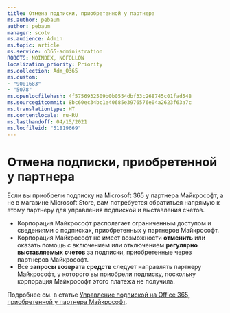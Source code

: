 ```yaml
---
title: Отмена подписки, приобретенной у партнера
ms.author: pebaum
author: pebaum
manager: scotv
ms.audience: Admin
ms.topic: article
ms.service: o365-administration
ROBOTS: NOINDEX, NOFOLLOW
localization_priority: Priority
ms.collection: Adm_O365
ms.custom:
- "9001683"
- "5078"
ms.openlocfilehash: 4f5756932509b0b0554dbf33c268745c01fad548
ms.sourcegitcommit: 8bc60ec34bc1e40685e3976576e04a2623f63a7c
ms.translationtype: HT
ms.contentlocale: ru-RU
ms.lasthandoff: 04/15/2021
ms.locfileid: "51819669"
---
```

# <a name="cancel-subscription-from-partner"></a>Отмена подписки, приобретенной у партнера

Если вы приобрели подписку на Microsoft 365 у партнера Майкрософт, а не в магазине Microsoft Store, вам потребуется обратиться напрямую к этому партнеру для управления подпиской и выставления счетов.

- Корпорация Майкрософт располагает ограниченным доступом и сведениями о подписках, приобретенных у партнеров Майкрософт. 
- Корпорация Майкрософт не имеет возможности **отменить** или оказать помощь с включением или отключением **регулярно выставляемых счетов** за подписки, приобретенные через партнеров Майкрософт. 
- Все **запросы возврата средств** следует направлять партнеру Майкрософт, у которого вы приобрели подписку, поскольку корпорация Майкрософт этого платежа не получила. 

Подробнее см. в статье [Управление подпиской на Office 365, приобретенной у партнера Майкрософт](https://support.microsoft.com/help/4230739/microsoft-account-manage-office-365-subscription-from-third-party). 
